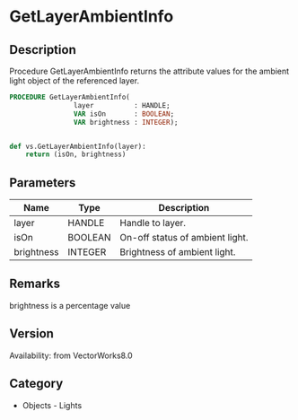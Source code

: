 # GetLayerAmbientInfo

## Description
Procedure GetLayerAmbientInfo returns the attribute values for the ambient light object of the referenced layer.

```pascal
PROCEDURE GetLayerAmbientInfo(
				layer          : HANDLE;
				VAR isOn       : BOOLEAN;
				VAR brightness : INTEGER);
```

```python

def vs.GetLayerAmbientInfo(layer):
    return (isOn, brightness)
```

## Parameters
|Name|Type|Description|
|---|---|---|
|layer|HANDLE|Handle to layer.|
|isOn|BOOLEAN|On-off status of ambient light.|
|brightness|INTEGER|Brightness of ambient light.|

## Remarks
brightness is a percentage value

## Version
Availability: from VectorWorks8.0
## Category
* Objects - Lights

